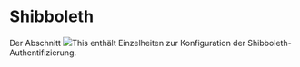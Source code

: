 # Shibboleth

Der Abschnitt ![](../../../.gitbook/assets/images24%20%284%29.png)This enthält Einzelheiten zur Konfiguration der Shibboleth-Authentifizierung.


